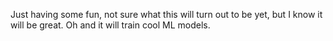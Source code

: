 Just having some fun, not sure what this will turn out to be yet, but I know it will be great. Oh and it will train cool ML models.
